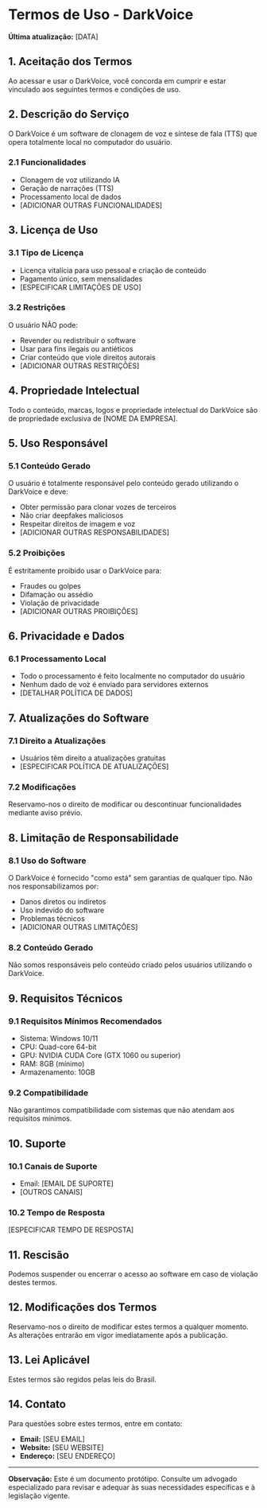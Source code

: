 # Termos de Uso - DarkVoice

**Última atualização:** [DATA]

## 1. Aceitação dos Termos

Ao acessar e usar o DarkVoice, você concorda em cumprir e estar vinculado aos seguintes termos e condições de uso.

## 2. Descrição do Serviço

O DarkVoice é um software de clonagem de voz e síntese de fala (TTS) que opera totalmente local no computador do usuário.

### 2.1 Funcionalidades

- Clonagem de voz utilizando IA
- Geração de narrações (TTS)
- Processamento local de dados
- [ADICIONAR OUTRAS FUNCIONALIDADES]

## 3. Licença de Uso

### 3.1 Tipo de Licença

- Licença vitalícia para uso pessoal e criação de conteúdo
- Pagamento único, sem mensalidades
- [ESPECIFICAR LIMITAÇÕES DE USO]

### 3.2 Restrições

O usuário NÃO pode:
- Revender ou redistribuir o software
- Usar para fins ilegais ou antiéticos
- Criar conteúdo que viole direitos autorais
- [ADICIONAR OUTRAS RESTRIÇÕES]

## 4. Propriedade Intelectual

Todo o conteúdo, marcas, logos e propriedade intelectual do DarkVoice são de propriedade exclusiva de [NOME DA EMPRESA].

## 5. Uso Responsável

### 5.1 Conteúdo Gerado

O usuário é totalmente responsável pelo conteúdo gerado utilizando o DarkVoice e deve:
- Obter permissão para clonar vozes de terceiros
- Não criar deepfakes maliciosos
- Respeitar direitos de imagem e voz
- [ADICIONAR OUTRAS RESPONSABILIDADES]

### 5.2 Proibições

É estritamente proibido usar o DarkVoice para:
- Fraudes ou golpes
- Difamação ou assédio
- Violação de privacidade
- [ADICIONAR OUTRAS PROIBIÇÕES]

## 6. Privacidade e Dados

### 6.1 Processamento Local

- Todo o processamento é feito localmente no computador do usuário
- Nenhum dado de voz é enviado para servidores externos
- [DETALHAR POLÍTICA DE DADOS]

## 7. Atualizações do Software

### 7.1 Direito a Atualizações

- Usuários têm direito a atualizações gratuitas
- [ESPECIFICAR POLÍTICA DE ATUALIZAÇÕES]

### 7.2 Modificações

Reservamo-nos o direito de modificar ou descontinuar funcionalidades mediante aviso prévio.

## 8. Limitação de Responsabilidade

### 8.1 Uso do Software

O DarkVoice é fornecido "como está" sem garantias de qualquer tipo. Não nos responsabilizamos por:
- Danos diretos ou indiretos
- Uso indevido do software
- Problemas técnicos
- [ADICIONAR OUTRAS LIMITAÇÕES]

### 8.2 Conteúdo Gerado

Não somos responsáveis pelo conteúdo criado pelos usuários utilizando o DarkVoice.

## 9. Requisitos Técnicos

### 9.1 Requisitos Mínimos Recomendados

- Sistema: Windows 10/11
- CPU: Quad-core 64-bit
- GPU: NVIDIA CUDA Core (GTX 1060 ou superior)
- RAM: 8GB (mínimo)
- Armazenamento: 10GB

### 9.2 Compatibilidade

Não garantimos compatibilidade com sistemas que não atendam aos requisitos mínimos.

## 10. Suporte

### 10.1 Canais de Suporte

- Email: [EMAIL DE SUPORTE]
- [OUTROS CANAIS]

### 10.2 Tempo de Resposta

[ESPECIFICAR TEMPO DE RESPOSTA]

## 11. Rescisão

Podemos suspender ou encerrar o acesso ao software em caso de violação destes termos.

## 12. Modificações dos Termos

Reservamo-nos o direito de modificar estes termos a qualquer momento. As alterações entrarão em vigor imediatamente após a publicação.

## 13. Lei Aplicável

Estes termos são regidos pelas leis do Brasil.

## 14. Contato

Para questões sobre estes termos, entre em contato:

- **Email:** [SEU EMAIL]
- **Website:** [SEU WEBSITE]
- **Endereço:** [SEU ENDEREÇO]

---

**Observação:** Este é um documento protótipo. Consulte um advogado especializado para revisar e adequar às suas necessidades específicas e à legislação vigente.
